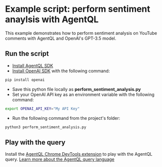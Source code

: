 # Example script: perform sentiment anaylsis with AgentQL

This example demonstrates how to perform sentiment analysis on YouTube comments with AgentQL and OpenAI's GPT-3.5 model.

## Run the script

- [Install AgentQL SDK](https://docs.agentql.com/docs/installation/sdk-installation)
- [Install OpenAI SDK](https://pypi.org/project/openai/) with the following command:

```bash
pip install openai
```

- Save this python file locally as **perform_sentiment_analysis.py**
- Set your OpenAI API key as an environment variable with the following command:

```bash
export OPENAI_API_KEY="My API Key"
```

- Run the following command from the project's folder:

```bash
python3 perform_sentiment_analysis.py
```

## Play with the query

Install the [AgentQL Chrome DevTools extension](https://docs.agentql.com/docs/installation/chrome-extension-installation/) to play with the AgentQL query. [Learn more about the AgentQL query language](https://docs.agentql.com/docs/agentql-query/query-intro)
